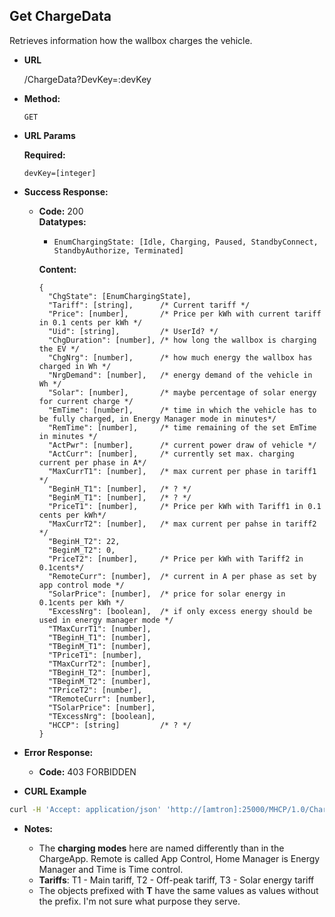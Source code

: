 **Get ChargeData**
----

Retrieves information how the wallbox charges the vehicle.

* **URL**

  /ChargeData?DevKey=:devKey

* **Method:**
  
  `GET`
  
*  **URL Params**

   **Required:**
 
   `devKey=[integer]`

* **Success Response:**
  
  * **Code:** 200 <br />
    **Datatypes:**
      * `EnumChargingState: [Idle, Charging, Paused, StandbyConnect, StandbyAuthorize, Terminated]`
    
    **Content:** 
    
    ```
    {
      "ChgState": [EnumChargingState],
      "Tariff": [string],      /* Current tariff */
      "Price": [number],       /* Price per kWh with current tariff in 0.1 cents per kWh */
      "Uid": [string],         /* UserId? */
      "ChgDuration": [number], /* how long the wallbox is charging the EV */
      "ChgNrg": [number],      /* how much energy the wallbox has charged in Wh */
      "NrgDemand": [number],   /* energy demand of the vehicle in Wh */
      "Solar": [number],       /* maybe percentage of solar energy for current charge */
      "EmTime": [number],      /* time in which the vehicle has to be fully charged, in Energy Manager mode in minutes*/
      "RemTime": [number],     /* time remaining of the set EmTime in minutes */
      "ActPwr": [number],      /* current power draw of vehicle */
      "ActCurr": [number],     /* currently set max. charging current per phase in A*/
      "MaxCurrT1": [number],   /* max current per phase in tariff1 */
      "BeginH_T1": [number],   /* ? */
      "BeginM_T1": [number],   /* ? */
      "PriceT1": [number],     /* Price per kWh with Tariff1 in 0.1 cents per kWh*/
      "MaxCurrT2": [number],   /* max current per pahse in tariff2 */
      "BeginH_T2": 22,
      "BeginM_T2": 0,
      "PriceT2": [number],     /* Price per kWh with Tariff2 in 0.1cents*/
      "RemoteCurr": [number],  /* current in A per phase as set by app control mode */
      "SolarPrice": [number],  /* price for solar energy in 0.1cents per kWh */  
      "ExcessNrg": [boolean],  /* if only excess energy should be used in energy manager mode */
      "TMaxCurrT1": [number],
      "TBeginH_T1": [number],   
      "TBeginM_T1": [number],  
      "TPriceT1": [number],
      "TMaxCurrT2": [number],
      "TBeginH_T2": [number],
      "TBeginM_T2": [number],
      "TPriceT2": [number],
      "TRemoteCurr": [number],
      "TSolarPrice": [number],
      "TExcessNrg": [boolean],
      "HCCP": [string]         /* ? */
    }
    ```
 
* **Error Response:**

  * **Code:** 403 FORBIDDEN

* **CURL Example**
```bash
curl -H 'Accept: application/json' 'http://[amtron]:25000/MHCP/1.0/ChargeData?DevKey=[devkey]'
```

* **Notes:**

    * The **charging modes** here are named differently than in the ChargeApp.
    Remote is called App Control, Home Manager is Energy Manager and Time is Time control.
    * **Tariffs**: T1 - Main tariff, T2 - Off-peak tariff, T3 - Solar energy tariff
    * The objects prefixed with **T** have the same values as values without the prefix. 
    I'm not sure what purpose they serve.

